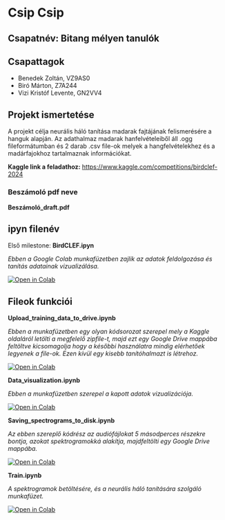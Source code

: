 # Csip Csip
## Csapatnév: Bitang mélyen tanulók
## Csapattagok
- Benedek Zoltán, VZ9AS0
- Biró Márton, Z7A244
- Vizi Kristóf Levente, GN2VV4
## Projekt ismertetése
A projekt célja neurális háló tanítása madarak fajtájának felismerésére a hanguk alapján. Az adathalmaz madarak hanfelvételeiből áll .ogg fileformátumban és 2 darab .csv file-ok melyek a hangfelvételekhez és a madárfajokhoz tartalmaznak információkat.

**Kaggle link a feladathoz:** https://www.kaggle.com/competitions/birdclef-2024

### Beszámoló pdf neve
**Beszámoló_draft.pdf**

## ipyn filenév
Első milestone: **BirdCLEF.ipyn**

*Ebben a Google Colab munkafüzetben zajlik az adatok feldolgozása és tanítás adatainak vizualizálása.*

[![Open in Colab](https://colab.research.google.com/assets/colab-badge.svg)](https://colab.research.google.com/github/Bitang-Melyen-Tanulok/Csip_Csip/blob/main/BirdCLEF.ipynb)


## Fileok funkciói

**Upload_training_data_to_drive.ipynb**

*Ebben a munkafüzetben egy olyan kódsorozat szerepel mely a Kaggle oldaláról letölti a megfelelő zipfile-t, majd ezt egy Google Drive mappába feltöltve kicsomagolja hogy a későbbi használatra mindig elérhetőek legyenek a file-ok. Ezen kívül egy kisebb tanítóhalmazt is létrehoz.*

[![Open in Colab](https://colab.research.google.com/assets/colab-badge.svg)](https://colab.research.google.com/github/Bitang-Melyen-Tanulok/Csip_Csip/blob/main/Upload_training_data_to_drive.ipynb)


**Data_visualization.ipynb**

*Ebben a munkafüzetben szerepel a kapott adatok vizualizációja.*

[![Open in Colab](https://colab.research.google.com/assets/colab-badge.svg)](https://colab.research.google.com/github/Bitang-Melyen-Tanulok/Csip_Csip/blob/main/Data_visualization.ipynb)


**Saving_spectrograms_to_disk.ipynb**

*Az ebben szereplő kódrész az audiófájlokat 5 másodperces részekre bontja, azokat spektrogramokká alakítja, majdfeltölti egy Google Drive mappába.*

[![Open in Colab](https://colab.research.google.com/assets/colab-badge.svg)](https://colab.research.google.com/github/Bitang-Melyen-Tanulok/Csip_Csip/blob/main/Saving_spectrograms_to_disk.ipynb)


**Train.ipynb**

*A spektrogramok betöltésére, és a neurális háló tanítására szolgáló munkafüzet.*

[![Open in Colab](https://colab.research.google.com/assets/colab-badge.svg)](https://colab.research.google.com/github/Bitang-Melyen-Tanulok/Csip_Csip/blob/main/Train.ipynb)
